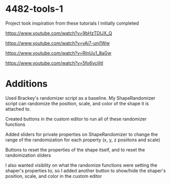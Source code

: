 # 4482-tools-1

Project took inspiration from these tutorials I initially completed

https://www.youtube.com/watch?v=9bHzTDIJX_Q

https://www.youtube.com/watch?v=vAi7-unj1Ww

https://www.youtube.com/watch?v=RInUu1_8aGw

https://www.youtube.com/watch?v=5fo6vciljtI


# Additions

Used Brackey's randomizer script as a baseline. My ShapeRandomizer script can randomize the position, scale, and color of the shape it is attached to.

Created buttons in the custom editor to run all of these randomizer functions

Added sliders for private properties on ShapeRandomizer to change the range of the randomization for each property (x, y, z posiitons and scale)

Buttons to reset the properties of the shape itself, and to reset the randomization sliders

I also wanted visiblity on what the randomize functions were setting the shaper's properties to, so I added another button to show/hide the shaper's position, scale, and color in the custom editor

 
